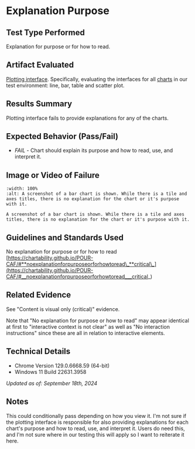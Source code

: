 # Explanation Purpose

## Test Type Performed

Explanation for purpose or for how to read.

## Artifact Evaluated

[Plotting interface](https://docs.bokeh.org/en/latest/docs/user_guide/basic.html#ug-basic). Specifically, evaluating the interfaces for all [charts](https://quansight-labs.github.io/bokeh-a11y-audit/#_ts1723552414769) in our test environment: line, bar, table and scatter plot.

## Results Summary

Plotting interface fails to provide explanations for any of the charts.

## Expected Behavior (Pass/Fail)

- _FAIL_ - Chart should explain its purpose and how to read, use, and interpret it.

## Image or Video of Failure

```{figure} ./assets/plotting-interface_explanation-purpose.png
:width: 100%
:alt: A screenshot of a bar chart is shown. While there is a tile and axes titles, there is no explanation for the chart or it's purpose with it.

A screenshot of a bar chart is shown. While there is a tile and axes titles, there is no explanation for the chart or it's purpose with it.
```

<!-- ## Steps to Reproduce
Navigate to the "Scatterplot" chart heading. -->

## Guidelines and Standards Used

No explanation for purpose or for how to read [https://chartability.github.io/POUR-CAF/#**noexplanationforpurposeorforhowtoread\_**critical\_](https://chartability.github.io/POUR-CAF/#__noexplanationforpurposeorforhowtoread___critical_)

## Related Evidence

See "Content is visual only (critical)" evidence.

Note that "No explanation for purpose or how to read" may appear identical at first to "interactive context is not clear" as well as "No interaction instructions" since these are all in relation to interactive elements.

<!-- ## Known or Documented Issues
(If there is already a github issue created for this test or a related test, it will be listed here.) -->

## Technical Details

- Chrome Version 129.0.6668.59 (64-bit)
- Windows 11 Build 22631.3958

_Updated as of: September 18th, 2024_

## Notes

This could conditionally pass depending on how you view it. I'm not sure if the plotting interface is responsible for also providing explanations for each chart's purpose and how to read, use, and interpret it. Users do need this, and I'm not sure where in our testing this will apply so I want to reiterate it here.
